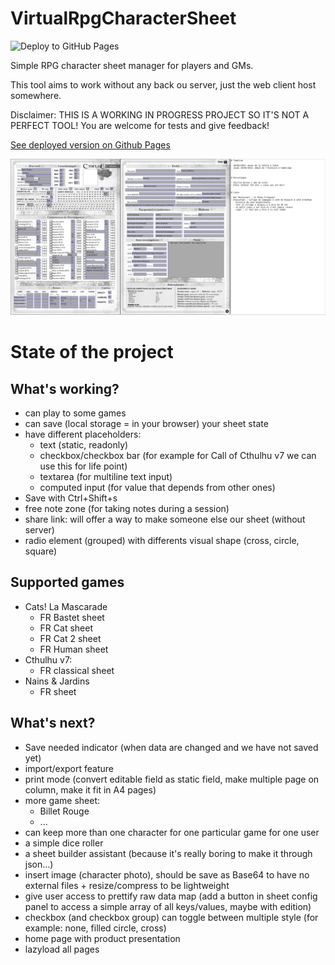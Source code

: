 # VirtualRpgCharacterSheet

![Deploy to GitHub Pages](https://github.com/kuroidoruido/virtual-rpg-character-sheet/workflows/Deploy%20to%20GitHub%20Pages/badge.svg)

Simple RPG character sheet manager for players and GMs.

This tool aims to work without any back ou server, just the web client host somewhere.

Disclaimer: THIS IS A WORKING IN PROGRESS PROJECT SO IT'S NOT A PERFECT TOOL! You are welcome for tests and give feedback!

[See deployed version on Github Pages](https://kuroidoruido.github.io/virtual-rpg-character-sheet/)

![Simple preview of Call of Cthulhu v7 fr classical sheet](screenshot.png)

# State of the project

## What's working?

- can play to some games
- can save (local storage = in your browser) your sheet state
- have different placeholders: 
    - text (static, readonly)
    - checkbox/checkbox bar (for example for Call of Cthulhu v7 we can use this for life point)
    - textarea (for multiline text input)
    - computed input (for value that depends from other ones)
- Save with Ctrl+Shift+s
- free note zone (for taking notes during a session)
- share link: will offer a way to make someone else our sheet (without server)
- radio element (grouped) with differents visual shape (cross, circle, square) 

## Supported games

- Cats! La Mascarade
    - FR Bastet sheet
    - FR Cat sheet
    - FR Cat 2 sheet
    - FR Human sheet
- Cthulhu v7:
    - FR classical sheet
- Nains & Jardins
    - FR sheet
## What's next?

- Save needed indicator (when data are changed and we have not saved yet)
- import/export feature
- print mode (convert editable field as static field, make multiple page on column, make it fit in A4 pages)
- more game sheet:
    - Billet Rouge
    - ...
- can keep more than one character for one particular game for one user
- a simple dice roller
- a sheet builder assistant (because it's really boring to make it through json...)
- insert image (character photo), should be save as Base64 to have no external files + resize/compress to be lightweight
- give user access to prettify raw data map (add a button in sheet config panel to access a simple array of all keys/values, maybe with edition)
- checkbox (and checkbox group) can toggle between multiple style (for example: none, filled circle, cross)
- home page with product presentation
- lazyload all pages
